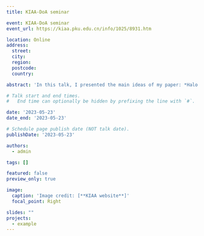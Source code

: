 ```yaml
---
title: KIAA-DoA seminar

event: KIAA-DoA seminar
event_url: https://kiaa.pku.edu.cn/info/1025/8931.htm

location: Online
address:
  street:
  city: 
  region: 
  postcode: 
  country: 

abstract: 'In this talk, I presented the main ideas of my paper: *Halo Mass-Observable Proxy Scaling Relations and Their Dependencies on Galaxy and Group Properties.'

# Talk start and end times.
#   End time can optionally be hidden by prefixing the line with `#`.

date: '2023-05-23'
date_end: '2023-05-23'

# Schedule page publish date (NOT talk date).
publishDate: '2023-05-23'

authors:
  - admin

tags: []

featured: false
preview_only: true

image:
  caption: 'Image credit: [**KIAA website**]'
  focal_point: Right

slides: ""
projects:
  - example
---
```


